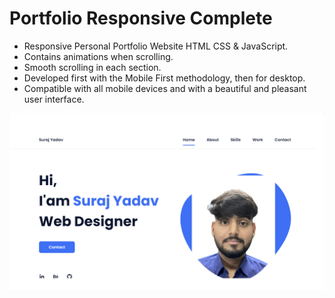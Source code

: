 # Portfolio Responsive Complete

- Responsive Personal Portfolio Website HTML CSS & JavaScript.
- Contains animations when scrolling.
- Smooth scrolling in each section.
- Developed first with the Mobile First methodology, then for desktop.
- Compatible with all mobile devices and with a beautiful and pleasant user interface.


![preview img](preview.png)

